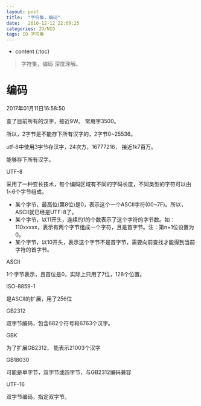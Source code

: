```yaml
---
layout: post
title:  "字符集，编码"
date:   2016-12-12 22:09:25
categories: IO/NIO 
tags: IO 字符集 
---
```


* content
{:toc}

>字符集，编码 深度理解。





# 编码



2017年01月11日16:58:50

查了目前所有的汉字，接近9W。 常用字3500。 



所以，2字节是不能存下所有汉字的，2字节0~25536。 

utf-8中使用3字节存汉字，24次方，16777216， 接近1k7百万。 

能够存下所有汉字。 



UTF-8

采用了一种变长技术，每个编码区域有不同的字码长度，不同类型的字符可以由1~6个字节组成。 

- 某个字节，最高位(第8位)是0，表示这个一个ASCII字符(00~7F)。所以，ASCII就已经是UTF-8了。 
- 某个字节，以11开头，连续的1的个数表示了这个字符的字节数。如：110xxxxx，表示有两个字节组成一个字符，且是首字节。注：第n+1位设置为0。
- 某个字节，以10开头，表示这个字节不是首字节，需要向前查找才能得到当前字符的首字节。 



ASCII

1个字节表示，且首位是0，实际上只用了7位，128个位置。 



ISO-8859-1 

是ASCII的扩展，用了256位



GB2312

双字节编码，包含682个符号和6763个汉字。 



GBK

为了扩展GB2312， 能表示21003个汉字 



GB18030

可能是单字节，双字节或四字节，与GB2312编码兼容



UTF-16

双字节编码，指定双字节。 





